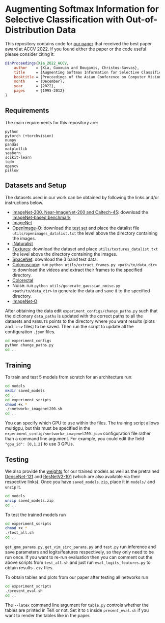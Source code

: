 # Augmenting Softmax Information for Selective Classification with Out-of-Distribution Data

This repository contains code for [our paper](https://openaccess.thecvf.com/content/ACCV2022/html/Xia_Augmenting_Softmax_Information_for_Selective_Classification_with_Out-of-Distribution_Data_ACCV_2022_paper.html) that received the best paper award at ACCV 2022.
If you found either the paper or the code useful please consider citing it:
```bibtex
@InProceedings{Xia_2022_ACCV,
    author    = {Xia, Guoxuan and Bouganis, Christos-Savvas},
    title     = {Augmenting Softmax Information for Selective Classification with Out-of-Distribution Data},
    booktitle = {Proceedings of the Asian Conference on Computer Vision (ACCV)},
    month     = {December},
    year      = {2022},
    pages     = {1995-2012}
}
```

## Requirements
The main requirements for this repository are:
```
python
pytorch (+torchvision)
numpy
pandas
matplotlib
seaborn
scikit-learn
tqdm
opencv
pillow
```


## Datasets and Setup
The datasets used in our work can be obtained by following the links and/or instructions below.
- [ImageNet-200, Near-ImageNet-200 and Caltech-45](https://github.com/daintlab/unknown-detection-benchmarks): download the [ImageNet-based benchmark](https://docs.google.com/uc?export=download&id=1gapHov_B-DZ9bKOffg2DFx7lLPOe1T7l)
- [ImageNet](https://www.image-net.org/)
- [OpenImage-O](https://github.com/haoqiwang/vim): download the [test set](https://github.com/cvdfoundation/open-images-dataset) and place the datalist file `utils/openimages_datalist.txt` the level above the directory containing the images.
- [iNaturalist](https://github.com/deeplearning-wisc/large_scale_ood)
- [Textures](https://www.robots.ox.ac.uk/~vgg/data/dtd/): download the dataset and place `utils/textures_datalist.txt` the level above the directory containing the images.
- [SpaceNet](https://spacenet.ai/spacenet-buildings-dataset-v1/): download the 3 band test data.
- [Colonoscopy](http://www.depeca.uah.es/colonoscopy_dataset/): run `python utils/extract_frames.py <path/to/data_dir>` to download the videos and extract their frames to the specified directory.
- [Colorectal](https://zenodo.org/record/53169#.Yr21hXbMJ3j)
- Noise: run `python utils/generate_gaussian_noise.py <path/to/data_dir>` to generate the data and save it to the specified directory.
- [ImageNet-O](https://github.com/hendrycks/natural-adv-examples)

After obtaining the data edit `experiment_configs/change_paths.py` such that the dictionary `data_paths` is updated with the correct paths to all the datasets and `RESULTS` points to the directory where you want results (plots and `.csv` files) to be saved. Then run the script to update all the configuration `.json` files.
```bash
cd experiment_configs
python change_paths.py
cd ..
```
## Training
To train and test 5 models from scratch for an architecture run:
```bash
cd models
mkdir saved_models
cd ..
cd experiment_scripts
chmod +x *
./<network>_imagenet200.sh
cd ..
``` 
You can specify which GPU to use within the files. The training script allows multigpu, but this must be specified in the `experiment_config/<network>_imagenet200.json` configuration file rather than a command line argument. For example, you could edit the field `"gpu_id": [0,1,2]` to use 3 GPUs.
## Testing
We also provide the [weights](https://drive.google.com/uc?export=download&id=1MoVCligDFmnN84GxOF4tJ9MYNOyql8ra
) for our trained models as well as the pretrained [DenseNet-121](https://download.pytorch.org/models/densenet121-a639ec97.pth) and [ResNetV2-101](https://storage.googleapis.com/bit_models/BiT-S-R101x1.npz) (which are also available via their respective links). Once you have `saved_models.zip`, place it in `models/` and `unzip` it.
```bash
cd models
unzip saved_models.zip
cd ..
```
To test the trained models run 
```bash
cd experiment_scripts
chmod +x *
./test_all.sh
cd ..
```
`get_gmm_params.py`, `get_vim_sirc_params.py` and `test.py` run inference and save parameters and logits/features respectively, so they only need to be run once. If you want to re-run evaluation then you can comment out the above scripts from `test_all.sh` and just run `eval_logits_features.py` to obtain results `.csv` files. 

To obtain tables and plots from our paper after testing all networks run 
```bash
cd experiment_scripts
./present_eval.sh
cd ..
```
 The `--latex` command line argument for `table.py` controls whether the tables are printed in TeX or not. Set it to `1` inside `present_eval.sh` if you want to render the tables like in the paper.
